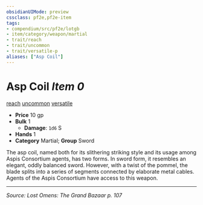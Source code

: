 ```yaml
---
obsidianUIMode: preview
cssclass: pf2e,pf2e-item
tags:
- compendium/src/pf2e/lotgb
- item/category/weapon/martial
- trait/reach
- trait/uncommon
- trait/versatile-p
aliases: ["Asp Coil"]
---
```

# Asp Coil *Item 0*  
[reach](reach.md "Reach Weapon Trait")  [uncommon](uncommon.md "Uncommon Rarity Trait")  [versatile <p>](rules/traits/versatile-p.md "Versatile Weapon Trait")  

- **Price** 10 gp
- **Bulk** 1
  - **Damage**: `1d6` S
- **Hands** 1
- **Category** Martial; **Group** Sword 

The asp coil, named both for its slithering striking style and its usage among Aspis Consortium agents, has two forms. In sword form, it resembles an elegant, oddly balanced sword. However, with a twist of the pommel, the blade splits into a series of segments connected by elaborate metal cables. Agents of the Aspis Consortium have access to this weapon.


---
*Source: Lost Omens: The Grand Bazaar p. 107*